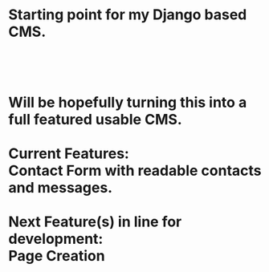 <h1>Starting point for my Django based CMS.<h1><br/>
<br/>
Will be hopefully turning this into a full featured usable CMS.<br/>
<br/>
<b>Current Features:</b><br/>
Contact Form with readable contacts and messages.<br/>
<br/>
<b>Next Feature(s) in line for development:</b><br/>
Page Creation<br/>
